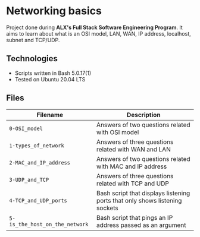 # Networking basics
Project done during **ALX's Full Stack Software Engineering Program**. It aims to learn about what is an OSI model, LAN, WAN, IP address, localhost, subnet and TCP/UDP.

## Technologies
* Scripts written in Bash 5.0.17(1)
* Tested on Ubuntu 20.04 LTS

## Files

| Filename | Description |
| -------- | ----------- |
| `0-OSI_model` | Answers of two questions related with OSI model |
| `1-types_of_network` | Answers of three questions related with WAN and LAN |
| `2-MAC_and_IP_address` | Answers of two questions related with MAC and IP address |
| `3-UDP_and_TCP` | Answers of three questions related with TCP and UDP |
| `4-TCP_and_UDP_ports` | Bash script that displays listening ports that only shows listening sockets |
| `5-is_the_host_on_the_network` | Bash script that pings an IP address passed as an argument |


